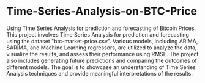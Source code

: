 # Time-Series-Analysis-on-BTC-Price
Using Time Series Analysis for prediction and forecasting of Bitcoin Prices.
This project involves Time Series Analysis for prediction and forecasting using the dataset "btc-market-price.csv". Various models, including ARIMA, SARIMA, and Machine Learning regressors, are utilized to analyze the data, visualize the results, and assess their performance using RMSE. The project also includes generating future predictions and comparing the outcomes of different models. The goal is to showcase an understanding of Time Series Analysis techniques and provide meaningful interpretations of the results.

